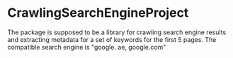 # CrawlingSearchEngineProject
The package is supposed to be a library for crawling search engine results and extracting metadata for a set of keywords for the first 5 pages.   The compatible search engine is "google. ae, google.com" 
